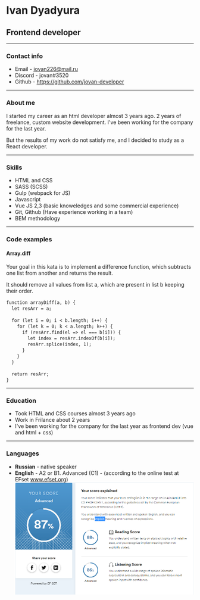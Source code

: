 # Ivan Dyadyura
## Frontend developer

***

### Contact info
* Email - jovan226@mail.ru
* Discord - jovan#3520
* Github - https://github.com/jovan-developer

***

### About me

I started my career as an html developer almost 3 years ago.
2 years of freelance, custom website development.
I've been working for the company for the last year.

But the results of my work do not satisfy me, and I decided to study as a React developer.

***

### Skills

* HTML and CSS
* SASS (SCSS)
* Gulp (webpack for JS)
* Javascript
* Vue JS 2,3 (basic knoweledges and some commercial experience)
* Git, Github (Have experience working in a team)
* BEM methodology

***
### Code examples
#### Array.diff

Your goal in this kata is to implement a difference function, which subtracts one list from another and returns the result.

It should remove all values from list a, which are present in list b keeping their order.

```
function arrayDiff(a, b) {
  let resArr = a;

  for (let i = 0; i < b.length; i++) {
    for (let k = 0; k < a.length; k++) {
      if (resArr.find(el => el === b[i])) {
        let index = resArr.indexOf(b[i]);
        resArr.splice(index, 1);
      }
    }
  }

  return resArr;
}
``` 
***

### Education

* Took HTML and CSS courses almost 3 years ago
* Work in Frilance about 2 years
* I've been working for the company for the last year as frontend dev (vue and html + css)

***

### Languages

* __Russian__ - native speaker
* __English__ - A2 or B1. Advanced (C1) - (according to the online test at EFset www.efset.org)
![efset english test](english.png "English test")
